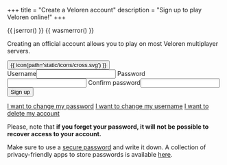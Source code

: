 +++
title = "Create a Veloren account"
description = "Sign up to play Veloren online!"
+++

<div class="account">
  {{ jserror() }}
  {{ wasmerror() }}
  <p>Creating an official account allows you to play on most Veloren multiplayer servers.</p>
  <form onsubmit="window.postToBackendNewAccount(event)">
    <div id="alertbox" class="alertbox">
      <span id="alerttext" class="alerttext"></span>
      <button type="button" class="closebtn" onclick="window.closeAlert()">{{ icon(path='static/icons/cross.svg') }}</button>
    </div>
    <label>Username<input type="text" minlength="3" maxlength="32" required name="username"></label>
    <label>Password<input type="password" required name="password" onchange="window.passwordRepeatValidity()"></label>
    <label>Confirm password<input type="password" required name="password_repeat" onchange="window.passwordRepeatValidity()"></label>
    <button type="submit">Sign up</button>
  </form>
  <a href="/account/change-password">I want to change my password</a>
  <a href="/account/change-username">I want to change my username</a>
  <a href="/account/delete-account">I want to delete my account</a>
  <p>Please, note that <b>if you forget your password, it will not be possible to recover access to your account.</b></p>
  <p>Make sure to use a <a href="https://imgs.xkcd.com/comics/password_strength.png" target="_blank">secure password</a> and write it down. A collection of privacy-friendly apps to store passwords is available <a href="https://www.privacyguides.org/en/passwords/" target="_blank">here</a>.</p>
</div>
